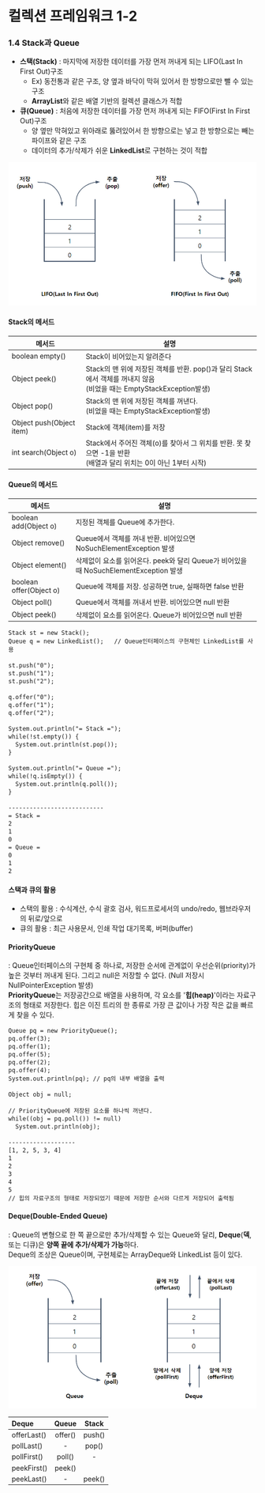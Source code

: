 # 컬렉션 프레임워크 1-2

### 1.4 Stack과 Queue
- **스택(Stack)** : 마지막에 저장한 데이터를 가장 먼저 꺼내게 되는 LIFO(Last In First Out)구조
  - Ex) 동전통과 같은 구조, 양 옆과 바닥이 막혀 있어서 한 방향으로만 뺄 수 있는 구조
  - **ArrayList**와 같은 배열 기반의 컬렉션 클래스가 적합
- **큐(Queue)** : 처음에 저장한 데이터를 가장 먼저 꺼내게 되는 FIFO(First In First Out)구조
  - 양 옆만 막혀있고 위아래로 뚫려있어서 한 방향으로는 넣고 한 방향으로는 빼는 파이프와 같은 구조
  - 데이터의 추가/삭제가 쉬운 **LinkedList**로 구현하는 것이 적합

![LIFO_FIFO](../data/LIFO_FIFO.JPG)

#### Stack의 메서드
| 메서드                      | 설명                                                                                      |
|--------------------------|-----------------------------------------------------------------------------------------|
| boolean empty()          | Stack이 비어있는지 알려준다                                                                       |
| Object peek()            | Stack의 맨 위에 저장된 객체를 반환. pop()과 달리 Stack에서 객체를 꺼내지 않음<br/>(비었을 때는 EmptyStackException발생) |
| Object pop()             | Stack의 맨 위에 저장된 객체를 꺼낸다.<br/>(비었을 때는 EmptyStackException발생)                             |
| Object push(Object item) | Stack에 객체(item)를 저장                                                                     |
| int search(Object o)     | Stack에서 주어진 객체(o)를 찾아서 그 위치를 반환. 못 찾으면 -1을 반환<br/>(배열과 달리 위치는 0이 아닌 1부터 시작)             |


#### Queue의 메서드
| 메서드                     | 설명                                                              |
|-------------------------|-----------------------------------------------------------------|
| boolean add(Object o)   | 지정된 객체를 Queue에 추가한다.                                            |
| Object remove()         | Queue에서 객체를 꺼내 반환. 비어있으면 NoSuchElementException 발생              |
| Object element()        | 삭제없이 요소를 읽어온다. peek와 달리 Queue가 비어있을 때 NoSuchElementException 발생 |
| boolean offer(Object o) | Queue에 객체를 저장. 성공하면 true, 실패하면 false 반환                         |
| Object poll()           | Queue에서 객체를 꺼내서 반환. 비어있으면 null 반환                               |
| Object peek()           | 삭제없이 요소를 읽어온다. Queue가 비어있으면 null 반환                             |

```
Stack st = new Stack();
Queue q = new LinkedList();   // Queue인터페이스의 구현체인 LinkedList를 사용

st.push("0");
st.push("1");
st.push("2");

q.offer("0");
q.offer("1");
q.offer("2");

System.out.println("= Stack =");
while(!st.empty()) {
  System.out.println(st.pop());
}

System.out.println("= Queue =");
while(!q.isEmpty()) {
  System.out.println(q.poll());
}

---------------------------
= Stack =
2
1
0
= Queue =
0
1
2
```

#### 스택과 큐의 활용
- 스택의 활용 : 수식계산, 수식 괄호 검사, 워드프로세서의 undo/redo, 웹브라우저의 뒤로/앞으로
- 큐의 활용 : 최근 사용문서, 인쇄 작업 대기목록, 버퍼(buffer)


#### PriorityQueue
: Queue인터페이스의 구현체 중 하나로, 저장한 순서에 관계없이 우선순위(priority)가 높은 것부터 꺼내게 된다. 그리고 null은 저장할 수 없다. (Null 저장시 NullPointerException 발생)
<br> **PriorityQueue**는 저장공간으로 배열을 사용하며, 각 요소를 '**힙(heap)**'이라는 자료구조의 형태로 저장한다.
힙은 이진 트리의 한 종류로 가장 큰 값이나 가장 작은 값을 빠르게 찾을 수 있다.

```
Queue pq = new PriorityQueue();
pq.offer(3);
pq.offer(1);
pq.offer(5);
pq.offer(2);
pq.offer(4);
System.out.println(pq); // pq의 내부 배열을 출력

Object obj = null;

// PriorityQueue에 저장된 요소를 하나씩 꺼낸다.
while((obj = pq.poll()) != null)
  System.out.println(obj);
  
-------------------
[1, 2, 5, 3, 4]
1
2
3
4
5
// 힙의 자료구조의 형태로 저장되었기 때문에 저장한 순서와 다르게 저장되어 출력됨
```

#### Deque(Double-Ended Queue)
: Queue의 변형으로 한 쪽 끝으로만 추가/삭제할 수 있는 Queue와 달리, **Deque**(**덱**, 또는 디큐)은 **양쪽 끝에 추가/삭제가 가능**하다.
<br> Deque의 조상은 Queue이며, 구현체로는 ArrayDeque와 LinkedList 등이 있다.

![queue_deque](../data/queue_deque.jpg)

| Deque       |  Queue  | Stack  |
|:------------|:-------:|:------:|
| offerLast() | offer() | push() |
| pollLast()  |    -    | pop()  |
| pollFirst() | poll()  |   -    |
| peekFirst() | peek()  |        |
| peekLast()  |    -    | peek() |